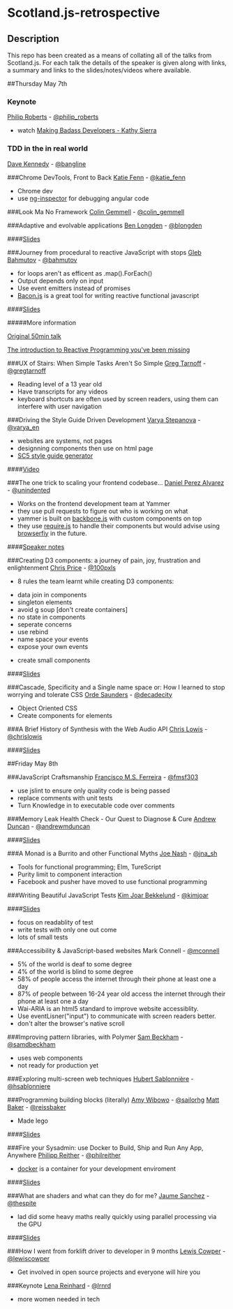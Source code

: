 # Scotland.js-retrospective
## Description
This repo has been created as a means of collating all of the talks from Scotland.js. For each talk the details of the speaker is given along with links, a summary and links to the slides/notes/videos where available.

##Thursday May 7th

### Keynote 
[Philip Roberts](http://latentflip.com/) - [@philip_roberts](https://twitter.com/@philip_roberts)

+ watch [Making Badass Developers - Kathy Sierra](https://www.youtube.com/watch?v=FKTxC9pl-WM)


### TDD in the in real world
[Dave Kennedy](http://bangline.co.uk/) - [@bangline](https://twitter.com/@bangline_)


###Chrome DevTools, Front to Back
[Katie Fenn](http://www.katiefenn.co.uk/) - [@katie_fenn](https://twitter.com/@katie_fenn)

+ Chrome dev
+ use [ng-inspector](http://ng-inspector.org/) for debugging angular code

###Look Ma No Framework
[Colin Gemmell](http://blog.pythonandchips.net/) - [@colin_gemmell](https://twitter.com/@colin_gemmell)


###Adaptive and evolvable applications
[Ben Longden](http://nocarrier.co.uk/) - [@blongden](https://twitter.com/@blongden)

####[Slides](https://speakerdeck.com/blongden/adaptive-and-evolvable-apps)


###Journey from procedural to reactive JavaScript with stops
[Gleb Bahmutov](http://glebbahmutov.com/) - [@bahmutov](https://twitter.com/@bahmutov)

+ for loops aren't as efficent as .map().ForEach()
+ Output depends only on input
+ Use event emitters instead of promises 
+ [Bacon.js](https://baconjs.github.io/) is a great tool for writing reactive functional javascript

####[Slides](http://slides.com/bahmutov/javascript-journey-scotland-js#/)

#####More information

[Original 50min talk](https://www.youtube.com/watch?v=fJSGCZhHtpc)

[The introduction to Reactive Programming you've been missing](https://gist.github.com/staltz/868e7e9bc2a7b8c1f754)

###UX of Stairs: When Simple Tasks Aren't So Simple
[Greg Tarnoff](http://tarnoff.info/) - [@gregtarnoff](https://twitter.com/@gregtarnoff)

+ Reading level of a 13 year old
+ Have transcripts for any videos
+ keyboard shortcuts are often used by screen readers, using them can interfere with user navigation

###Driving the Style Guide Driven Development
[Varya Stepanova](http://varya.me/) - [@varya_en](https://twitter.com/@varya_en)

+ websites are systems, not pages
+ designning components then use on html page
+ [SC5 style guide generator](http://styleguide.sc5.io/)

####[Video](http://sc5.io/posts/sc5n-tyyliopas-esitteilla-empirejs-ja-scotlandjs-tapahtumissa)


###The one trick to scaling your frontend codebase...
[Daniel Perez Alvarez](https://unindented.org/) - [@unindented](https://twitter.com/@unindented)

+ Works on the frontend development team at Yammer
+ they use pull requests to figure out who is working on what
+ yammer is built on [backbone.js](http://backbonejs.org/) with custom components on top
+ they use [require.js](http://requirejs.org/) to handle their components but would advise using [browserfiy](http://browserify.org/) in the future.

####[Speaker notes](https://github.com/unindented/frontend-scaling-presentation)


###Creating D3 components: a journey of pain, joy, frustration and enlightenment
[Chris Price](http://blog.scottlogic.com/cprice/) - [@100pxls](https://twitter.com/@100pxls)

+ 8 rules the team learnt while creating D3 components:
 * data join in components
 * singleton elements
 * avoid g soup [don't create containers]
 * no state in components
 * seperate concerns 
 * use rebind
 * name space your events
 * expose your own events
+ create small components

####[Slides](http://slides.com/chrisprice/creating-d3-components#/)


###Cascade, Specificity and a Single name space or: How I learned to stop worrying and tolerate CSS
[Orde Saunders](https://decadecity.net/) - [@decadecity](https://twitter.com/@decadecity)

+ Object Oriented CSS
+ Create components for elements

###A Brief History of Synthesis with the Web Audio API 
[Chris Lowis](http://blog.chrislowis.co.uk/) - [@chrislowis](https://twitter.com/@chrislowis)

####[Slides](https://historyofsynthesis.herokuapp.com/)


##Friday May 8th

###JavaScript Craftsmanship
[Francisco M.S. Ferreira](http://stackoverflow.com/users/26004/fmsf) - [@fmsf303](https://twitter.com/@fmsf303)

+ use jslint to ensure only quality code is being passed
+ replace comments with unit tests
+ Turn Knowledge in to executable code over comments 

###Memory Leak Health Check - Our Quest to Diagnose & Cure 
[Andrew Duncan](http://www.swarmonline.com/) - [@andrewmduncan](https://twitter.com/@andrewmduncan)

####[Slides](https://speakerdeck.com/andrewmduncan/memory-leak-health-check)


###A Monad is a Burrito and other Functional Myths 
[Joe Nash](http://www.jna.sh/) - [@jna_sh](https://twitter.com/@jna_sh)

+ Tools for functional programming; Elm, TureScript
+ Purity limit to component interaction
+ Facebook and pusher have moved to use functional programming

###Writing Beautiful JavaScript Tests
[Kim Joar Bekkelund](http://kimjoar.net/) - [@kimjoar](https://twitter.com/@kimjoar)

####[Slides](https://speakerdeck.com/kimjoar/writing-beautiful-javascript-tests)

+ focus on readablity of test
+ write tests with only one out come
+ lots of small tests

###Accessibility & JavaScript-based websites
Mark Connell - [@mconnell](https://twitter.com/@mconnell)

+ 5% of the world is deaf to some degree
+ 4% of the world is blind to some degree
+ 58% of people access the internet through their phone at least one a day
+ 87% of people between 16-24 year old access the internet through their phone at least one a day
+ Wai-ARIA is an html5 standard to improve website accessiblity.
+ Use eventLisner("input") to communicate with screen readers better.
+ don't alter the browser's native scroll

###Improving pattern libraries, with Polymer
[Sam Beckham](http://sam.beckham.io/) - [@samdbeckham](https://twitter.com/@samdbeckham)

+ uses web components 
+ not ready for production yet

###Exploring multi-screen web techniques
[Hubert Sablonnière](http://hsablonniere.com/) - [@hsablonniere](https://twitter.com/@hsablonniere)


###Programming building blocks (literally)
[Amy Wibowo](http://shop.bubblesort.io) - [@sailorhg](https://twitter.com/@sailorhg) 
[Matt Baker](https://www.reissbaker.net/) - [@reissbaker](https://twitter.com/reissbaker)

+ Made lego

####[Slides](https://speakerdeck.com/sailorhg/legoizer-slides)


###Fire your Sysadmin: use Docker to Build, Ship and Run Any App, Anywhere
[Philipp Reither](http://what-the.scot/) - [@philreither](https://twitter.com/@philreither)

+ [docker](http://www.docker.com/) is a container for your development enviroment

####[Slides](http://www.slideshare.net/eeeep/docker-fire-your-sysadmin-and-use-docker-to-build-ship-and-run-any-app-anywhere-scotlandjs)


###What are shaders and what can they do for me?
[Jaume Sanchez](http://www.clicktorelease.com/) - [@thespite](https://twitter.com/@thespite)

+ lad did some heavy maths really quickly using parallel processing via the GPU

####[Slides](http://www.clicktorelease.com/talks/#scotlandjs-2015)

###How I went from forklift driver to developer in 9 months
[Lewis Cowper](lewis.red) - [@lewiscowper](https://twitter.com/@lewiscowper)

+ Get involved in open source projects and everyone will hire you

###Keynote
[Lena Reinhard](http://lenareinhard.com/) - [@lrnrd](https://twitter.com/@lrnrd)

+ more women needed in tech